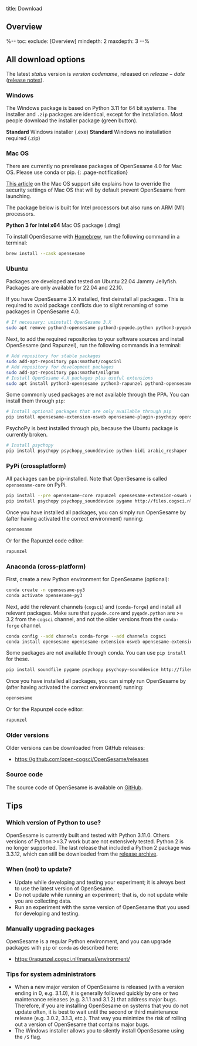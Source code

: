 title: Download

<script>
function startDownload(url) {
	document.getElementById('click-here').href = url
	window.location.href = url
	document.getElementById('download-started').style.display = 'block'
	document.getElementById('download-started').scrollIntoView()
}
</script>

<div class="info-box" id="download-started" markdown="1" style="display:none;">

<h3>Your download should start shortly!</h3>

<a role="button" class="btn btn-success btn-align-left" href="https://www.buymeacoffee.com/cogsci">
<span class="glyphicon glyphicon-heart" aria-hidden="true"></span>
Help us stay focused and buy us a coffee!
</a>

Coffee keeps us awake so that we can develop free software and answer your questions on the support forum!

Click <a id="click-here">here</a> if your download doesn't start.
</div>


## Overview

%--
toc:
 exclude: [Overview]
 mindepth: 2
 maxdepth: 3
--%


## All download options

The latest $status$ version is $version$ *$codename$*, released on $release-date$ ([release notes](http://osdoc.cogsci.nl/$branch$/notes/$notes$)).


### Windows

The Windows package is based on Python 3.11 for 64 bit systems. The installer and `.zip` packages are identical, except for the installation. Most people download the installer package (green button).

<a role="button" class="btn btn-success btn-align-left" onclick="startDownload('$url-windows-exe-py3$')">
	<b>Standard</b> Windows installer (.exe)
</a>

<a role="button" class="btn btn-default btn-align-left" onclick="startDownload('$url-windows-zip-py3$')">
	<b>Standard</b> Windows no installation required (.zip)
</a>


### Mac OS

There are currently no prerelease packages of OpenSesame 4.0 for Mac OS. Please use conda or pip.
{: .page-notification}

[This article](https://support.apple.com/en-in/guide/mac-help/mh40616/mac) on the Mac OS support site explains how to override the security settings of Mac OS that will by default prevent OpenSesame from launching.

The package below is built for Intel processors but also runs on ARM (M1) processors.

<a role="button" class="btn btn-default btn-align-left" onclick="startDownload('$url-osx-dmg-x64-py3$')">
	<b>Python 3 for Intel x64</b> Mac OS package (.dmg)
</a>

To install OpenSesame with [Homebrew](https://brew.sh/), run the following command in a terminal:

```bash
brew install --cask opensesame
```


### Ubuntu

Packages are developed and tested on Ubuntu 22.04 Jammy Jellyfish. Packages are only available for 22.04 and 22.10.

If you have OpenSesame 3.X installed, first deinstall all packages . This is required to avoid package conflicts due to slight renaming of some packages in OpenSesame 4.0.

```bash
# If necessary: uninstall OpenSesame 3.X
sudo apt remove python3-opensesame python3-pyqode.python python3-pyqode.core python3-rapunzel python3-opensesame-extension* python3-opensesame-plugin*
```

Next, to add the required repositories to your software sources and install OpenSesame (and Rapunzel), run the following commands in a terminal:

```bash
# Add repository for stable packages
sudo add-apt-repository ppa:smathot/cogscinl
# Add repository for development packages
sudo add-apt-repository ppa:smathot/milgram
# Install OpenSesame 4.X packages plus useful extensions
sudo apt install python3-opensesame python3-rapunzel python3-opensesame-extension-updater python3-pygaze python3-pygame python3-opensesame-extension-language_server
```

Some commonly used packages are not available through the PPA. You can install them through `pip`:

```bash
# Install optional packages that are only available through pip
pip install opensesame-extension-osweb opensesame-plugin-psychopy opensesame-plugin-media_player_mpy http://files.cogsci.nl/expyriment-0.10.0+opensesame2-py3-none-any.whl
```

PsychoPy is best installed through pip, because the Ubuntu package is currently broken. 

```bash
# Install psychopy
pip install psychopy psychopy_sounddevice python-bidi arabic_reshaper
```


### PyPi (crossplatform)

All packages can be pip-installed. Note that OpenSesame is called `opensesame-core` on PyPi.

```bash
pip install --pre opensesame-core rapunzel opensesame-extension-osweb opensesame-extension-updater opensesame-plugin-psychopy opensesame-plugin-media_player_mpy
pip install psychopy psychopy_sounddevice pygame http://files.cogsci.nl/expyriment-0.10.0+opensesame2-py3-none-any.whl https://github.com/smathot/PyGaze/releases/download/prerelease%2F0.8.0a3/python_pygaze-0.8.0a3-py3-none-any.whl
```

Once you have installed all packages, you can simply run OpenSesame by (after having activated the correct environment) running:

```bash
opensesame
```

Or for the Rapunzel code editor:

```bash
rapunzel
```


### Anaconda (cross-platform)

First, create a new Python environment for OpenSesame (optional):

```bash
conda create -n opensesame-py3
conda activate opensesame-py3
```

Next, add the relevant channels (`cogsci`) and (`conda-forge`) and install all relevant packages. Make sure that `pyqode.core` and `pyqode.python` are >= 3.2 from the `cogsci` channel, and not the older versions from the `conda-forge` channel.

```bash
conda config --add channels conda-forge --add channels cogsci
conda install opensesame opensesame-extension-osweb opensesame-extension-updater opensesame-plugin-psychopy rapunzel
```

Some packages are not available through conda. You can use `pip install` for these.

```bash
pip install soundfile pygame psychopy psychopy-sounddevice http://files.cogsci.nl/expyriment-0.10.0+opensesame2-py3-none-any.whl https://github.com/smathot/PyGaze/releases/download/prerelease%2F0.8.0a3/python_pygaze-0.8.0a3-py3-none-any.whl
```

Once you have installed all packages, you can simply run OpenSesame by (after having activated the correct environment) running:

```bash
opensesame
```

Or for the Rapunzel code editor:

```bash
rapunzel
```


### Older versions

Older versions can be downloaded from GitHub releases:

- <https://github.com/open-cogsci/OpenSesame/releases>


### Source code

The source code of OpenSesame is available on [GitHub](https://github.com/open-cogsci/OpenSesame).


## Tips


### Which version of Python to use?

OpenSesame is currently built and tested with Python 3.11.0. Others versions of Python >=3.7 work but are not extensively tested. Python 2 is no longer supported. The last release that included a Python 2 package was 3.3.12, which can still be downloaded from the [release archive](https://github.com/open-cogsci/OpenSesame/releases/tag/release%2F3.3.12).


### When (not) to update?

- Update while developing and testing your experiment; it is always best to use the latest version of OpenSesame.
- Do not update while running an experiment; that is, do not update while you are collecting data.
- Run an experiment with the same version of OpenSesame that you used for developing and testing.


### Manually upgrading packages

OpenSesame is a regular Python environment, and you can upgrade packages with `pip` or `conda` as described here:

- <https://rapunzel.cogsci.nl/manual/environment/>


### Tips for system administrators

- When a new major version of OpenSesame is released (with a version ending in 0, e.g. 3.1.0), it is generally followed quickly by one or two maintenance releases (e.g. 3.1.1 and 3.1.2) that address major bugs. Therefore, if you are installing OpenSesame on systems that you do not update often, it is best to wait until the second or third maintenance release (e.g. 3.0.2, 3.1.3, etc.). That way you minimize the risk of rolling out a version of OpenSesame that contains major bugs.
- The Windows installer allows you to silently install OpenSesame using the `/S` flag.
